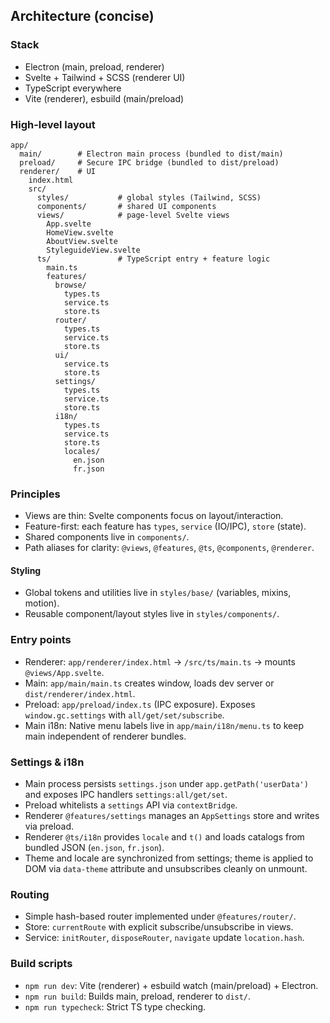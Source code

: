 ## Architecture (concise)

### Stack
- Electron (main, preload, renderer)
- Svelte + Tailwind + SCSS (renderer UI)
- TypeScript everywhere
- Vite (renderer), esbuild (main/preload)

### High-level layout
```
app/
  main/        # Electron main process (bundled to dist/main)
  preload/     # Secure IPC bridge (bundled to dist/preload)
  renderer/    # UI
    index.html
    src/
      styles/           # global styles (Tailwind, SCSS)
      components/       # shared UI components
      views/            # page-level Svelte views
        App.svelte
        HomeView.svelte
        AboutView.svelte
        StyleguideView.svelte
      ts/               # TypeScript entry + feature logic
        main.ts
        features/
          browse/
            types.ts
            service.ts
            store.ts
          router/
            types.ts
            service.ts
            store.ts
          ui/
            service.ts
            store.ts
          settings/
            types.ts
            service.ts
            store.ts
          i18n/
            types.ts
            service.ts
            store.ts
            locales/
              en.json
              fr.json
```

### Principles
- Views are thin: Svelte components focus on layout/interaction.
- Feature-first: each feature has `types`, `service` (IO/IPC), `store` (state).
- Shared components live in `components/`.
- Path aliases for clarity: `@views`, `@features`, `@ts`, `@components`, `@renderer`.

#### Styling
- Global tokens and utilities live in `styles/base/` (variables, mixins, motion).
- Reusable component/layout styles live in `styles/components/`.


### Entry points
- Renderer: `app/renderer/index.html` → `/src/ts/main.ts` → mounts `@views/App.svelte`.
- Main: `app/main/main.ts` creates window, loads dev server or `dist/renderer/index.html`.
- Preload: `app/preload/index.ts` (IPC exposure). Exposes `window.gc.settings` with `all/get/set/subscribe`.
 - Main i18n: Native menu labels live in `app/main/i18n/menu.ts` to keep main independent of renderer bundles.

### Settings & i18n
- Main process persists `settings.json` under `app.getPath('userData')` and exposes IPC handlers `settings:all/get/set`.
- Preload whitelists a `settings` API via `contextBridge`.
- Renderer `@features/settings` manages an `AppSettings` store and writes via preload.
- Renderer `@ts/i18n` provides `locale` and `t()` and loads catalogs from bundled JSON (`en.json`, `fr.json`).
- Theme and locale are synchronized from settings; theme is applied to DOM via `data-theme` attribute and unsubscribes cleanly on unmount.

### Routing
- Simple hash-based router implemented under `@features/router/`.
- Store: `currentRoute` with explicit subscribe/unsubscribe in views.
- Service: `initRouter`, `disposeRouter`, `navigate` update `location.hash`.

### Build scripts
- `npm run dev`: Vite (renderer) + esbuild watch (main/preload) + Electron.
- `npm run build`: Builds main, preload, renderer to `dist/`.
- `npm run typecheck`: Strict TS type checking.


